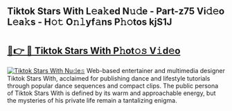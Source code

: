 ## Tiktok Stars With L𝚎a𝚔ed N𝚞𝚍e - Part-z75 Vi𝚍𝚎o L𝚎a𝚔s - H𝚘𝚝 O𝚗𝚕yf𝚊ns P𝚑𝚘tos kjS1J

# <h2><a href="http://kfdwaa8.oniu.top/?m=Tiktok+Stars+With">🔗👉 🔴 Tiktok Stars With P𝚑ot𝚘𝚜 V𝚒d𝚎o</a></h2>

[![Tiktok Stars With Nu𝚍e𝚜](https://i.imgur.com/0qMVB7G.gif)](http://kfdwaa8.oniu.top/?m=Tiktok+Stars+With)
Web-based entertainer and multimedia designer Tiktok Stars With, acclaimed for publishing dance and lifestyle tutorials through popular dance sequences and compact clips. The public persona of Tiktok Stars With is defined by its warm and approachable energy, but the mysteries of his private life remain a tantalizing enigma.  
